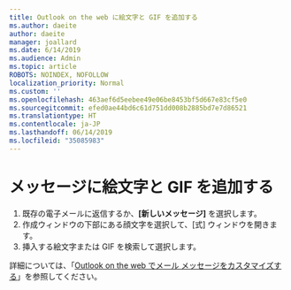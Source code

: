 ```yaml
---
title: Outlook on the web に絵文字と GIF を追加する
ms.author: daeite
author: daeite
manager: joallard
ms.date: 6/14/2019
ms.audience: Admin
ms.topic: article
ROBOTS: NOINDEX, NOFOLLOW
localization_priority: Normal
ms.custom: ''
ms.openlocfilehash: 463aef6d5eebee49e06be8453bf5d667e83cf5e0
ms.sourcegitcommit: efed0ae44bd6c61d751dd008b2885bd7e7d86521
ms.translationtype: HT
ms.contentlocale: ja-JP
ms.lasthandoff: 06/14/2019
ms.locfileid: "35085983"
---
```

# <a name="add-emojis-or-gifs-to-messages"></a>メッセージに絵文字と GIF を追加する

1. 既存の電子メールに返信するか、**[新しいメッセージ]** を選択します。
1. 作成ウィンドウの下部にある顔文字を選択して、[式] ウィンドウを開きます。
1. 挿入する絵文字または GIF を検索して選択します。

詳細については、「[Outlook on the web でメール メッセージをカスタマイズする](https://support.office.com/article/079442eb-6b41-4ff5-b6e0-a83d3967ac41)」を参照してください。